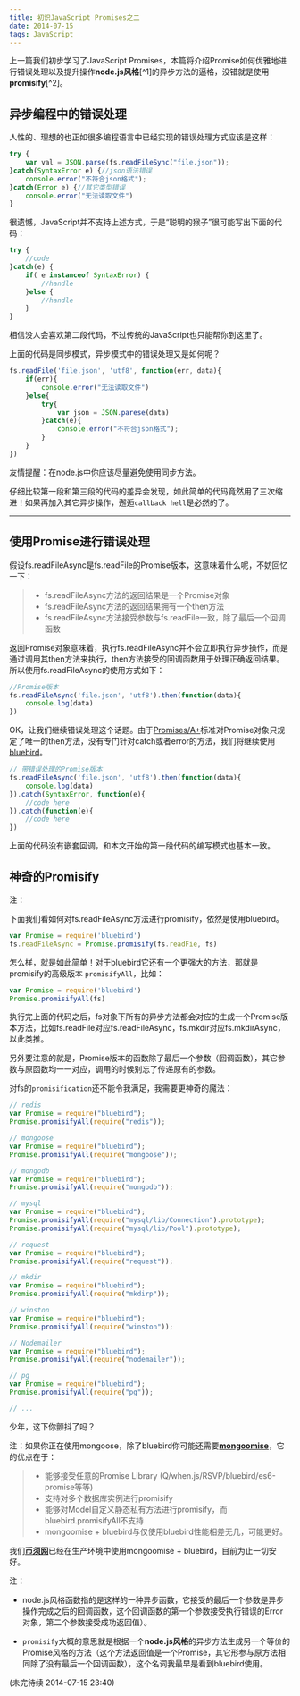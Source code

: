 ```yaml
---
title: 初识JavaScript Promises之二
date: 2014-07-15
tags: JavaScript
---
```


上一篇我们初步学习了JavaScript Promises，本篇将介绍Promise如何优雅地进行错误处理以及提升操作**node.js风格**[^1]的异步方法的逼格，没错就是使用**promisify**[^2]。

## 异步编程中的错误处理

 人性的、理想的也正如很多编程语言中已经实现的错误处理方式应该是这样：

```javascript
try {
    var val = JSON.parse(fs.readFileSync("file.json"));
}catch(SyntaxError e) {//json语法错误
    console.error("不符合json格式");
}catch(Error e) {//其它类型错误
    console.error("无法读取文件")
}

```

很遗憾，JavaScript并不支持上述方式，于是“聪明的猴子”很可能写出下面的代码：

```javascript
try {
    //code
}catch(e) {
    if( e instanceof SyntaxError) {
        //handle
    }else {
      	//handle  
    }
}

```

相信没人会喜欢第二段代码，不过传统的JavaScript也只能帮你到这里了。

上面的代码是同步模式，异步模式中的错误处理又是如何呢？

```javascript
fs.readFile('file.json', 'utf8', function(err, data){
	if(err){
		console.error("无法读取文件")
	}else{
		try{
			var json = JSON.parese(data)
		}catch(e){
			console.error("不符合json格式");
		}
	}
})

```

友情提醒：在node.js中你应该尽量避免使用同步方法。

仔细比较第一段和第三段的代码的差异会发现，如此简单的代码竟然用了三次缩进！如果再加入其它异步操作，邂逅`callback hell`是必然的了。

------
## 使用Promise进行错误处理

假设fs.readFileAsync是fs.readFile的Promise版本，这意味着什么呢，不妨回忆一下：

> * fs.readFileAsync方法的返回结果是一个Promise对象
> * fs.readFileAsync方法的返回结果拥有一个then方法
> * fs.readFileAsync方法接受参数与fs.readFile一致，除了最后一个回调函数

返回Promise对象意味着，执行fs.readFileAsync并不会立即执行异步操作，而是通过调用其then方法来执行，then方法接受的回调函数用于处理正确返回结果。所以使用fs.readFileAsync的使用方式如下：

```javascript
//Promise版本
fs.readFileAsync('file.json', 'utf8').then(function(data){
	console.log(data)
})

```

OK，让我们继续错误处理这个话题。由于[Promises/A+](http://promisesaplus.com/)标准对Promise对象只规定了唯一的then方法，没有专门针对catch或者error的方法，我们将继续使用[bluebird](https://github.com/petkaantonov/bluebird)。

```javascript
// 带错误处理的Promise版本
fs.readFileAsync('file.json', 'utf8').then(function(data){
	console.log(data)
}).catch(SyntaxError, function(e){
	//code here
}).catch(function(e){
	//code here
})

```
上面的代码没有嵌套回调，和本文开始的第一段代码的编写模式也基本一致。

## 神奇的Promisify

注：

下面我们看如何对fs.readFileAsync方法进行promisify，依然是使用bluebird。

```javascript
var Promise = require('bluebird')
fs.readFileAsync = Promise.promisify(fs.readFie, fs)

```

怎么样，就是如此简单！对于bluebird它还有一个更强大的方法，那就是promisify的高级版本 `promisifyAll`，比如：

```javascript
var Promise = require('bluebird')
Promise.promisifyAll(fs)

```

执行完上面的代码之后，fs对象下所有的异步方法都会对应的生成一个Promise版本方法，比如fs.readFile对应fs.readFileAsync，fs.mkdir对应fs.mkdirAsync，以此类推。

另外要注意的就是，Promise版本的函数除了最后一个参数（回调函数），其它参数与原函数均一一对应，调用的时候别忘了传递原有的参数。

对fs的`promisification`还不能令我满足，我需要更神奇的魔法：

```javascript
// redis
var Promise = require("bluebird");
Promise.promisifyAll(require("redis"));

// mongoose
var Promise = require("bluebird");
Promise.promisifyAll(require("mongoose"));

// mongodb
var Promise = require("bluebird");
Promise.promisifyAll(require("mongodb"));

// mysql
var Promise = require("bluebird");
Promise.promisifyAll(require("mysql/lib/Connection").prototype);
Promise.promisifyAll(require("mysql/lib/Pool").prototype);

// request
var Promise = require("bluebird");
Promise.promisifyAll(require("request"));

// mkdir
var Promise = require("bluebird");
Promise.promisifyAll(require("mkdirp"));

// winston
var Promise = require("bluebird");
Promise.promisifyAll(require("winston"));

// Nodemailer
var Promise = require("bluebird");
Promise.promisifyAll(require("nodemailer"));

// pg
var Promise = require("bluebird");
Promise.promisifyAll(require("pg"));

// ...

```

少年，这下你颤抖了吗？

注：如果你正在使用mongoose，除了bluebird你可能还需要[**mongoomise**](https://github.com/simongfxu/mongoomise)，它的优点在于：

> * 能够接受任意的Promise Library (Q/when.js/RSVP/bluebird/es6-promise等等)
> * 支持对多个数据库实例进行promisify
> * 能够对Model自定义静态私有方法进行promisify，而bluebird.promisifyAll不支持
> * mongoomise + bluebird与仅使用bluebird性能相差无几，可能更好。

我们[**币须网**](http://www.coinxu.com)已经在生产环境中使用mongoomise + bluebird，目前为止一切安好。

注：

* node.js风格函数指的是这样的一种异步函数，它接受的最后一个参数是异步操作完成之后的回调函数，这个回调函数的第一个参数接受执行错误的Error对象，第二个参数接受成功返回值）。

* `promisify`大概的意思就是根据一个**node.js风格**的异步方法生成另一个等价的Promise风格的方法（这个方法返回值是一个Promise，其它形参与原方法相同除了没有最后一个回调函数），这个名词我最早是看到bluebird使用。

(未完待续 2014-07-15 23:40)
